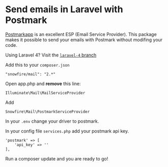 Send emails in Laravel with Postmark
====================================
[Postmarkapp](http://postmarkapp.com) is an excellent ESP (Email Service Provider). This package makes it possible to send your emails with Postmark without modifing your code. 

Using Laravel 4? Visit the [`laravel-4` branch](Snowfire/Laravel-Postmark-Driver/tree/laravel-4)

Add this to your `composer.json`

	"snowfire/mail": "2.*"

Open app.php and **remove** this line:

	Illuminate\Mail\MailServiceProvider

Add 

	Snowfire\Mail\PostmarkServiceProvider

In your `.env` change your driver to postmark.

In your config file `services.php` add your postmark api key.

	'postmark' => [
		'api_key' => ''
	],

Run a composer update and you are ready to go! 
